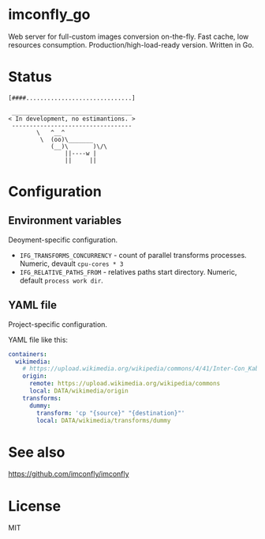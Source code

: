 imconfly_go
===========

Web server for full-custom images conversion on-the-fly. Fast cache, low resources consumption. Production/high-load-ready version. Written in Go.

Status
======

```
[####..............................]

 __________________________________ 
< In development, no estimantions. >
 ---------------------------------- 
        \   ^__^
         \  (oo)\_______
            (__)\       )\/\
                ||----w |
                ||     ||

```

Configuration
=============

Environment variables
---------------------

Deoyment-specific configuration.

* ``IFG_TRANSFORMS_CONCURRENCY`` - count of parallel transforms processes. Numeric, devault ``cpu-cores * 3``
* ``IFG_RELATIVE_PATHS_FROM`` - relatives paths start directory. Numeric, default ``process work dir``.

YAML file
---------

Project-specific configuration.

YAML file like this:

```yaml
containers:
  wikimedia:
    # https://upload.wikimedia.org/wikipedia/commons/4/41/Inter-Con_Kabul.jpg
    origin:
      remote: https://upload.wikimedia.org/wikipedia/commons
      local: DATA/wikimedia/origin
    transforms:
      dummy:
        transform: 'cp "{source}" "{destination}"'
        local: DATA/wikimedia/transforms/dummy
```

See also
========

<https://github.com/imconfly/imconfly>

License
=======

MIT
